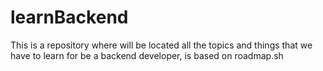 # learnBackend
This is a repository where will be located all the topics and things that we have to learn for be a backend developer, is based on roadmap.sh

